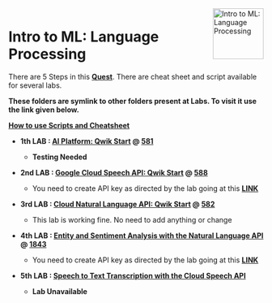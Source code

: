 <img src="https://cdn.qwiklabs.com/MUrGVIRoMGtONP0dfFg%2BD5VvndLV98RPo4wZBm2ILWY%3D" alt="Intro to ML: Language Processing" title="Intro to ML: Language Processing" align="right" height="100" width="100"/>

# Intro to ML: Language Processing

There are 5 Steps in this [**Quest**](https://www.qwiklabs.com/quests/82).
There are cheat sheet and script available for several labs.

**These folders are symlink to other folders present at Labs. To visit it use the link given below.**

**[How to use Scripts and Cheatsheet](/HOW-TO.md)**

 - **1th LAB : [AI Platform: Qwik Start](https://www.qwiklabs.com/focuses/581?parent=catalog) @ [581](/Labs/581)**
	- **Testing Needed**

 - **2nd LAB : [Google Cloud Speech API: Qwik Start](https://www.qwiklabs.com/focuses/588?parent=catalog) @ [588](/Labs/588)**
	- You need to create API key as directed by the lab going at this **[LINK](https://console.cloud.google.com/apis/credentials)**

 - **3rd LAB : [Cloud Natural Language API: Qwik Start](https://www.qwiklabs.com/focuses/582?parent=catalog) @ [582](/Labs/582)**
	- This lab is working fine. No need to add anything or change

 - **4th LAB : [Entity and Sentiment Analysis with the Natural Language API](https://www.qwiklabs.com/focuses/1843?parent=catalog) @ [1843](/Labs/1843)**
	- You need to create API key as directed by the lab going at this **[LINK](https://console.cloud.google.com/apis/credentials)**

 - **5th LAB : [Speech to Text Transcription with the Cloud Speech API](https://www.qwiklabs.com/focuses/2187?parent=catalog)**
	- **Lab Unavailable**